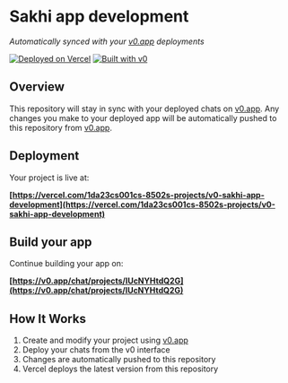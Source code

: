 # Sakhi app development

*Automatically synced with your [v0.app](https://v0.app) deployments*

[![Deployed on Vercel](https://img.shields.io/badge/Deployed%20on-Vercel-black?style=for-the-badge&logo=vercel)](https://vercel.com/1da23cs001cs-8502s-projects/v0-sakhi-app-development)
[![Built with v0](https://img.shields.io/badge/Built%20with-v0.app-black?style=for-the-badge)](https://v0.app/chat/projects/IUcNYHtdQ2G)

## Overview

This repository will stay in sync with your deployed chats on [v0.app](https://v0.app).
Any changes you make to your deployed app will be automatically pushed to this repository from [v0.app](https://v0.app).

## Deployment

Your project is live at:

**[https://vercel.com/1da23cs001cs-8502s-projects/v0-sakhi-app-development](https://vercel.com/1da23cs001cs-8502s-projects/v0-sakhi-app-development)**

## Build your app

Continue building your app on:

**[https://v0.app/chat/projects/IUcNYHtdQ2G](https://v0.app/chat/projects/IUcNYHtdQ2G)**

## How It Works

1. Create and modify your project using [v0.app](https://v0.app)
2. Deploy your chats from the v0 interface
3. Changes are automatically pushed to this repository
4. Vercel deploys the latest version from this repository

